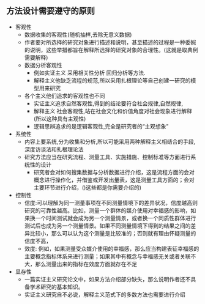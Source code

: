 ## 方法设计需要遵守的原则
+ 客观性
  + 数据收集的客观性(随机抽样,去除无意义数据)
   + 作者要对所选择的研究对象进行描述和说明，甚至描述的过程是一种委婉的说明，这些举措都旨在解释所选择的研究对象的合理性。(这就是取典例需要解释)
  + 数据分析客观性
    + 例如实证主义 采用相关性分析 回归分析等方法.
    + 解释主义他缺乏流程的规范,所以采用扎根理论等自己创建一研究的模型用来研究
  + 各个主义他们追求的客观性也不同
    + 实证主义追求自然客观性,得到的结论要符合社会规律,自然规律,
    + 解释主义 社会客观性,站在社会文化和价值角度对社会现象进行解释(所以这种具有主观性)
    + 逻辑思辨追求的是逻辑客观性,完全是研究者的“主观想象”
+ 系统性
  + 内容上要系统,分为收集和分析,所以可能采用两种解释主义相结合的手段,深度访谈法和扎根理论法
  + 研究方法应当在研究流程、测量工具、实施措施、控制标准等方面进行系统性的设计
    + 研究者会对如何搜集数据与分析数据进行介绍，这是流程方面的会对概念进行操作化，并借鉴或开发出量表，这是测量工具方面的；会对主要环节进行介绍，()这些都是你需要介绍的)
+ 控制性
  + 信度:可以理解为同一测量事项在不同测量情境下的差异状况，信度越高则研究的可靠性越高。比如，测量一个群体的媒介使用对幸福感的影响，如果换一个时间测试就会成为另一个测量情景，或者换一个同质性群体进行测试后也成为另一个测量情景。如果不同测量情境下得到的结果之间的差异比较小，那么可以认为这个测量是比较准的；否则就有理由怀疑测量的信度不高，
  + 效度: 例如，如果测量受众媒介使用的幸福感，那么应当构建表征幸福感的主要概念指标体系来进行测量；如果其中有概念与幸福感无关或者关联不大，那么测量出来的指标在效度方面就存在不足
+ 显存性
  + 一篇实证主义研究论文中，如果方法介绍部分缺失，那么说明作者还不具备学术研究的基本知识。
  + 实证主义研究自不必说，解释主义范式下的多数方法也需要进行介绍